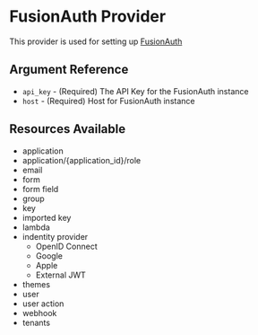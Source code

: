 # FusionAuth Provider

This provider is used for setting up [FusionAuth](https://fusionauth.io)

## Argument Reference

* `api_key` - (Required) The API Key for the FusionAuth instance
* `host` - (Required) Host for FusionAuth instance

## Resources Available

* application
* application/{application_id}/role
* email
* form
* form field
* group
* key
* imported key
* lambda
* indentity provider
    - OpenID Connect
    - Google
    - Apple
    - External JWT
* themes
* user
* user action
* webhook
* tenants
